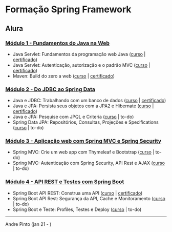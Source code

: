 # Formação Spring Framework
## Alura

### [Módulo 1 - Fundamentos do Java na Web](https://github.com/andre6293/Alura-Spring-Framework/tree/main/1%20-%20Fundamentos%20do%20Java%20na%20Web)
* Java Servlet: Fundamentos da programação web Java ([curso](https://cursos.alura.com.br/course/servlets-fundamentos-programacao-web-java) | [certificado](https://cursos.alura.com.br/certificate/78cc1ac0-b847-45d1-9a6b-af4efc5e7a9f))
* Java Servlet: Autenticação, autorização e o padrão MVC ([curso](https://cursos.alura.com.br/course/servlet-autenticacao-autorizacao-mvc) | [certificado](https://cursos.alura.com.br/certificate/4de0542c-7c33-433d-b880-7fca6f21b8c9))
* Maven: Build do zero a web ([curso](https://cursos.alura.com.br/course/maven-build-do-zero-a-web) | [certificado](https://cursos.alura.com.br/certificate/2033bc10-3cac-4b38-a0ad-4bef77675325))

### [Módulo 2 - Do JDBC ao Spring Data](https://github.com/andre6293/Alura-Spring-Framework/tree/main/2%20-%20Do%20JDBC%20ao%20Spring%20Data)
* Java e JDBC: Trabalhando com um banco de dados ([curso](https://cursos.alura.com.br/course/jdbc-dao-persistencia) | [certificado](https://cursos.alura.com.br/certificate/72c42e0a-dbbf-4565-bbd3-83871364ee77))
* Java e JPA: Persista seus objetos com a JPA2 e Hibernate ([curso](https://cursos.alura.com.br/course/jpa-hibernate-persistencia-objetos) | [certificado](https://cursos.alura.com.br/certificate/406916a7-131b-41b4-9359-800a2f6cbf0b))
* Java e JPA: Pesquise com JPQL e Criteria ([curso](https://cursos.alura.com.br/course/java-jpa-jpql-criteria) | to-do)
* Spring Data JPA: Repositórios, Consultas, Projeções e Specifications ([curso](https://cursos.alura.com.br/course/spring-data-jpa) | to-do)

### [Módulo 3 - Aplicação web com Spring MVC e Spring Security](https://github.com/andre6293/Alura-Spring-Framework/tree/main/3%20-%20Aplica%C3%A7%C3%A3o%20web%20com%20Spring%20MVC%20e%20Spring%20Security)
* Spring MVC: Crie um web app com Thymeleaf e Bootstrap ([curso](https://cursos.alura.com.br/course/spring-mvc-thymeleaf-bootstrap) | to-do)
* Spring MVC: Autenticação com Spring Security, API Rest e AJAX ([curso](https://cursos.alura.com.br/course/spring-mvc-security-rest-vuejs-ajax) | to-do)

### [Módulo 4 - API REST e Testes com Spring Boot](https://github.com/andre6293/Alura-Spring-Framework/tree/main/4%20-%20API%20REST%20e%20Testes%20com%20Spring%20Boot)
* Spring Boot API REST: Construa uma API ([curso](https://cursos.alura.com.br/course/spring-boot-api-rest) | [certificado](https://cursos.alura.com.br/certificate/4418c37e-519f-4169-a1b0-751c74bf5111))
* Spring Boot API Rest: Segurança da API, Cache e Monitoramento ([curso](https://cursos.alura.com.br/course/spring-boot-seguranca-cache-monitoramento) | to-do)
* Spring Boot e Teste: Profiles, Testes e Deploy ([curso](https://cursos.alura.com.br/course/spring-boot-profiles-testes-deploy) | to-do)

---
Andre Pinto (jan 21 - )
